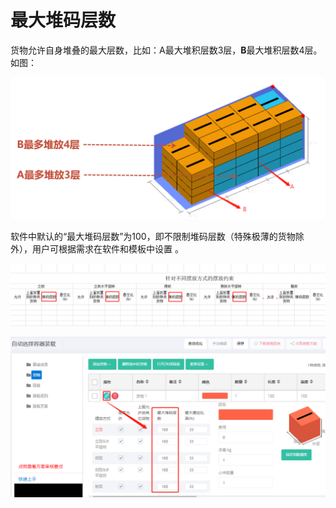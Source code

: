 # 最大堆码层数

货物允许自身堆叠的最大层数，比如：A最大堆积层数3层，**B**最大堆积层数4层。如图：

![](../../../.gitbook/assets/22%20%281%29.png)

软件中默认的“最大堆码层数”为100，即不限制堆码层数（特殊极薄的货物除外），用户可根据需求在软件和模板中设置 。

![](../../../.gitbook/assets/31M.png)

![](../../../.gitbook/assets/31K.png)

